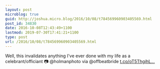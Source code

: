 ```yaml
---
layout: post
microblog: true
guid: http://joshua.micro.blog/2016/10/08/t784569960903405569.html
post_id: 34830
date: 2016-10-08T12:43:49+1100
lastmod: 2019-07-30T17:41:21+1100
type: post
url: /2016/10/08/t784569960903405569.html
---
```

Well, this invalidates anything I've ever done with my life as a celebrant/officiant 📷 @holmanphoto via @offbeatbride [t.co/oT5ThgihL...](https://t.co/oT5ThgihLL)
